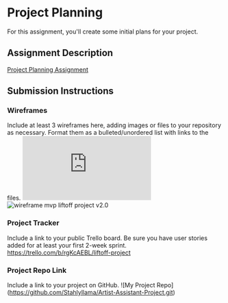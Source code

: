 
# Project Planning
For this assignment, you'll create some initial plans for your project.

## Assignment Description
[Project Planning Assignment](https://education.launchcode.org/liftoff/modules/assignments/project-planning)

## Submission Instructions

### Wireframes
Include at least 3 wireframes here, adding images or files to your repository as necessary. Format them as a bulleted/unordered list with links to the files.
![wireframe mvp liftoff project.pdf](https://github.com/Stahlyllama/liftoff-assignments/files/6317068/wireframe.mvp.liftoff.project.pdf)
![wireframe mvp liftoff project v2.0](https://app.diagrams.net/#G1h8lfIwUfzYYR35V1SXuBvWoKfQZv_2GW)

### Project Tracker

Include a link to your public Trello board. Be sure you have user stories added for at least your first 2-week sprint.
https://trello.com/b/rgKcAEBL/liftoff-project

### Project Repo Link

Include a link to your project on GitHub.
![My Project Repo] (https://github.com/Stahlyllama/Artist-Assistant-Project.git)
